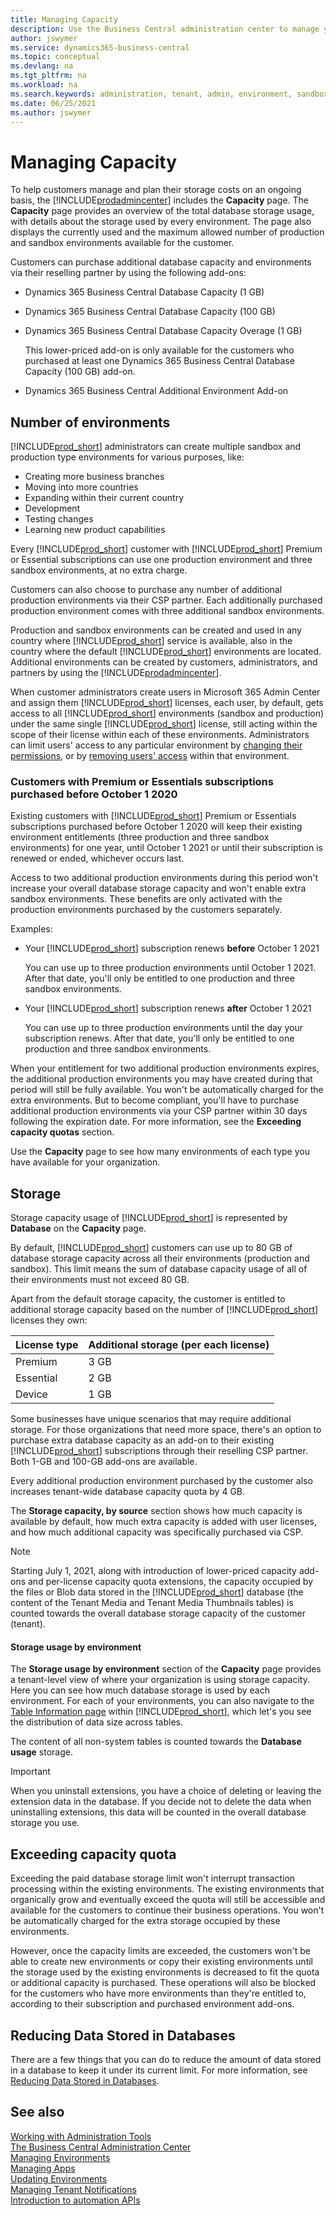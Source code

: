 ```yaml
---
title: Managing Capacity
description: Use the Business Central administration center to manage your tenant capacity 
author: jswymer
ms.service: dynamics365-business-central
ms.topic: conceptual
ms.devlang: na
ms.tgt_pltfrm: na
ms.workload: na
ms.search.keywords: administration, tenant, admin, environment, sandbox, storage, capacity, quota, limit, database size
ms.date: 06/25/2021
ms.author: jswymer
---
```


#  Managing Capacity

To help customers manage and plan their storage costs on an ongoing basis, the [!INCLUDE[prodadmincenter](../developer/includes/prodadmincenter.md)] includes the **Capacity** page. The **Capacity** page provides an overview of the total database storage usage, with details about the storage used by every environment. The page also displays the currently used and the maximum allowed number of production and sandbox environments available for the customer.  

Customers can purchase additional database capacity and environments via their reselling partner by using the following add-ons:
  
- Dynamics 365 Business Central Database Capacity (1 GB)
- Dynamics 365 Business Central Database Capacity (100 GB)
- Dynamics 365 Business Central Database Capacity Overage (1 GB)
  
   This lower-priced add-on is only available for the customers who purchased at least one Dynamics 365 Business Central Database Capacity (100 GB) add-on.
- Dynamics 365 Business Central Additional Environment Add-on

## Number of environments

[!INCLUDE[prod_short](../developer/includes/prod_short.md)] administrators can create multiple sandbox and production type environments for various purposes, like:

- Creating more business branches
- Moving into more countries
- Expanding within their current country
- Development
- Testing changes
- Learning new product capabilities

Every [!INCLUDE[prod_short](../developer/includes/prod_short.md)] customer with [!INCLUDE[prod_short](../developer/includes/prod_short.md)] Premium or Essential subscriptions can use one production environment and three sandbox environments, at no extra charge.  

Customers can also choose to purchase any number of additional production environments via their CSP partner. Each additionally purchased production environment comes with three additional sandbox environments.  

Production and sandbox environments can be created and used in any country where [!INCLUDE[prod_short](../developer/includes/prod_short.md)] service is available, also in the country where the default [!INCLUDE[prod_short](../developer/includes/prod_short.md)] environments are located. Additional environments can be created by customers, administrators, and partners by using the [!INCLUDE[prodadmincenter](../developer/includes/prodadmincenter.md)].

When customer administrators create users in Microsoft 365 Admin Center and assign them [!INCLUDE[prod_short](../developer/includes/prod_short.md)] licenses, each user, by default, gets access to all [!INCLUDE[prod_short](../developer/includes/prod_short.md)] environments (sandbox and production) under the same single [!INCLUDE[prod_short](../developer/includes/prod_short.md)] license, still acting within the scope of their license within each of these environments. Administrators can limit users' access to any particular environment by [changing their permissions](/dynamics365/business-central/ui-define-granular-permissions), or by [removing users' access](/dynamics365/business-central/ui-how-users-permissions#to-remove-a-users-access-to-the-system) within that environment.

### Customers with Premium or Essentials subscriptions purchased before October 1 2020

Existing customers with [!INCLUDE[prod_short](../developer/includes/prod_short.md)] Premium or Essentials subscriptions purchased before October 1 2020 will keep their existing environment entitlements (three production and three sandbox environments) for one year, until October 1 2021 or until their subscription is renewed or ended, whichever occurs last. 

Access to two additional production environments during this period won't increase your overall database storage capacity and won't enable extra sandbox environments. These benefits are only activated with the production environments purchased by the customers separately.

Examples:

- Your [!INCLUDE[prod_short](../developer/includes/prod_short.md)] subscription renews **before** October 1 2021

    You can use up to three production environments until October 1 2021. After that date, you'll only be entitled to one production and three sandbox environments.

- Your [!INCLUDE[prod_short](../developer/includes/prod_short.md)] subscription renews **after** October 1 2021

    You can use up to three production environments until the day your subscription renews. After that date, you'll only be entitled to one production and three sandbox environments.

When your entitlement for two additional production environments expires, the additional production environments you may have created during that period will still be fully available. You won't be automatically charged for the extra environments. But to become compliant, you'll have to purchase additional production environments via your CSP partner within 30 days following the expiration date. For more information, see the **Exceeding capacity quotas** section. 

Use the **Capacity** page to see how many environments of each type you have available for your organization.  

## Storage

Storage capacity usage of [!INCLUDE[prod_short](../developer/includes/prod_short.md)] is represented by **Database** on the **Capacity** page.  

By default, [!INCLUDE[prod_short](../developer/includes/prod_short.md)] customers can use up to 80 GB of database storage capacity across all their environments (production and sandbox). This limit means the sum of database capacity usage of all of their environments must not exceed 80 GB.

Apart from the default storage capacity, the customer is entitled to additional storage capacity based on the number of [!INCLUDE[prod_short](../developer/includes/prod_short.md)] licenses they own: 

|License type|Additional storage (per each license)|
|------|-----------|
|Premium| 3 GB|
|Essential| 2 GB|
|Device|1 GB|

Some businesses have unique scenarios that may require additional storage. For those organizations that need more space, there's an option to purchase extra database capacity as an add-on to their existing [!INCLUDE[prod_short](../developer/includes/prod_short.md)] subscriptions through their reselling CSP partner. Both 1-GB and 100-GB add-ons are available. 

Every additional production environment purchased by the customer also increases tenant-wide database capacity quota by 4 GB.  

The **Storage capacity, by source** section shows how much capacity is available by default, how much extra capacity is added with user licenses, and how much additional capacity was specifically purchased via CSP. 

> [!NOTE]
> Starting July 1, 2021, along with introduction of lower-priced capacity add-ons and per-license capacity quota extensions, the capacity occupied by the files or Blob data stored in the [!INCLUDE[prod_short](../developer/includes/prod_short.md)] database (the content of the Tenant Media and Tenant Media Thumbnails tables) is counted towards the overall database storage capacity of the customer (tenant). 

#### Storage usage by environment

The **Storage usage by environment** section of the **Capacity** page provides a tenant-level view of where your organization is using storage capacity. Here you can see how much database storage is used by each environment. For each of your environments, you can also navigate to the [Table Information page](/dynamics365/business-central/admin-view-table-information) within [!INCLUDE[prod_short](../developer/includes/prod_short.md)], which let's you see the distribution of data size across tables.

The content of all non-system tables is counted towards the **Database usage** storage. 

> [!IMPORTANT]
> When you uninstall extensions, you have a choice of deleting or leaving the extension data in the database. If you decide not to delete the data when uninstalling extensions, this data will be counted in the overall database storage you use.  

## Exceeding capacity quota

Exceeding the paid database storage limit won't interrupt transaction processing within the existing environments. The existing environments that organically grow and eventually exceed the quota will still be accessible and available for the customers to continue their business operations. You won't be automatically charged for the extra storage occupied by these environments.

However, once the capacity limits are exceeded, the customers won't be able to create new environments or copy their existing environments until the storage used by the existing environments is decreased to fit the quota or additional capacity is purchased. These operations will also be blocked for the customers who have more environments than they're entitled to, according to their subscription and purchased environment add-ons.  

## Reducing Data Stored in Databases

There are a few things that you can do to reduce the amount of data stored in a database to keep it under its current limit. For more information, see [Reducing Data Stored in Databases](database-reduce-data.md).

## See also
 
[Working with Administration Tools](administration.md)  
[The Business Central Administration Center](tenant-admin-center.md)  
[Managing Environments](tenant-admin-center-environments.md)  
[Managing Apps](tenant-admin-center-manage-apps.md)  
[Updating Environments](tenant-admin-center-update-management.md)  
[Managing Tenant Notifications](tenant-admin-center-notifications.md)  
[Introduction to automation APIs](itpro-introduction-to-automation-apis.md)  
